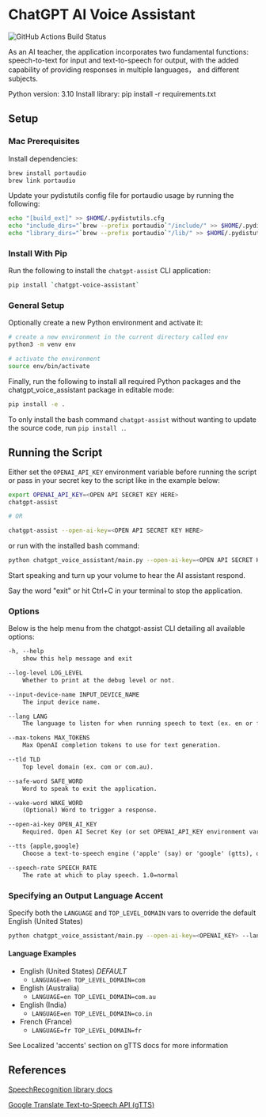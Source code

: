 # ChatGPT AI Voice Assistant

![GitHub Actions Build Status](https://github.com/jakecyr/openai-gpt3-chatbot/actions/workflows/test-application.yml/badge.svg)

As an AI teacher, the application incorporates two fundamental functions: speech-to-text for input and text-to-speech for output, with the added capability of providing responses in multiple languages， and different subjects.

Python version: 3.10 Install library: pip install -r requirements.txt

## Setup


### Mac Prerequisites

Install dependencies:

```bash
brew install portaudio
brew link portaudio
```

Update your pydistutils config file for portaudio usage by running the following:

```bash
echo "[build_ext]" >> $HOME/.pydistutils.cfg
echo "include_dirs="`brew --prefix portaudio`"/include/" >> $HOME/.pydistutils.cfg
echo "library_dirs="`brew --prefix portaudio`"/lib/" >> $HOME/.pydistutils.cfg
```

### Install With Pip

Run the following to install the `chatgpt-assist` CLI application:

```bash
pip install `chatgpt-voice-assistant`
```

### General Setup

Optionally create a new Python environment and activate it:

```bash
# create a new environment in the current directory called env
python3 -m venv env

# activate the environment
source env/bin/activate
```

Finally, run the following to install all required Python packages and the chatgpt_voice_assistant package in editable mode:

```bash
pip install -e .
```

To only install the bash command `chatgpt-assist` without wanting to update the source code, run `pip install .`.

## Running the Script

Either set the `OPENAI_API_KEY` environment variable before running the script or pass in your secret key to the script like in the example below:

```bash
export OPENAI_API_KEY=<OPEN API SECRET KEY HERE>
chatgpt-assist

# OR

chatgpt-assist --open-ai-key=<OPEN API SECRET KEY HERE>
```

or run with the installed bash command:

```bash
python chatgpt_voice_assistant/main.py --open-ai-key=<OPEN API SECRET KEY HERE>
```

Start speaking and turn up your volume to hear the AI assistant respond.

Say the word "exit" or hit Ctrl+C in your terminal to stop the application.

### Options

Below is the help menu from the chatgpt-assist CLI detailing all available options:

```txt
-h, --help
    show this help message and exit

--log-level LOG_LEVEL
    Whether to print at the debug level or not.

--input-device-name INPUT_DEVICE_NAME
    The input device name.

--lang LANG
    The language to listen for when running speech to text (ex. en or fr).

--max-tokens MAX_TOKENS
    Max OpenAI completion tokens to use for text generation.

--tld TLD
    Top level domain (ex. com or com.au).

--safe-word SAFE_WORD
    Word to speak to exit the application.

--wake-word WAKE_WORD
    (Optional) Word to trigger a response.

--open-ai-key OPEN_AI_KEY
    Required. Open AI Secret Key (or set OPENAI_API_KEY environment variable)

--tts {apple,google}
    Choose a text-to-speech engine ('apple' (say) or 'google' (gtts), defaults to 'google')

--speech-rate SPEECH_RATE
    The rate at which to play speech. 1.0=normal
```

### Specifying an Output Language Accent

Specify both the `LANGUAGE` and `TOP_LEVEL_DOMAIN` vars to override the default English (United States)

```bash
python chatgpt_voice_assistant/main.py --open-ai-key=<OPENAI_KEY> --lang=en --tld=com
```

#### Language Examples

- English (United States) _DEFAULT_
  - `LANGUAGE=en TOP_LEVEL_DOMAIN=com`
- English (Australia)
  - `LANGUAGE=en TOP_LEVEL_DOMAIN=com.au`
- English (India)
  - `LANGUAGE=en TOP_LEVEL_DOMAIN=co.in`
- French (France)
  - `LANGUAGE=fr TOP_LEVEL_DOMAIN=fr`

See Localized 'accents' section on gTTS docs for more information

## References

[SpeechRecognition library docs](https://pypi.org/project/SpeechRecognition/1.2.3)

[Google Translate Text-to-Speech API (gTTS)](https://gtts.readthedocs.io/en/latest/module.html#)
